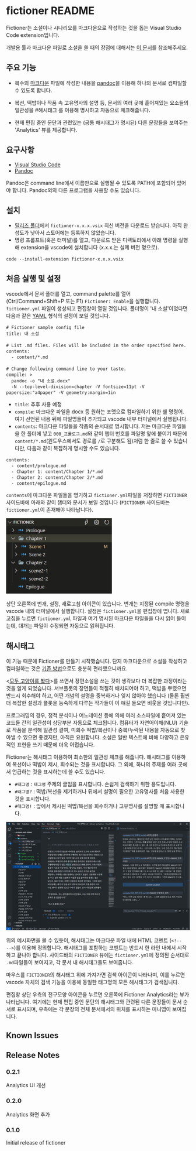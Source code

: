 # fictioner README

Fictioner는 소설이나 시나리오를 마크다운으로 작성하는 것을 돕는 Visual Studio Code extension입니다. 

개발용 툴과 마크다운 파일로 소설을 쓸 때의 장점에 대해서는 [이 문서](https://github.com/yunhojeon/korean-novel#%ED%95%84%EC%9A%94%EC%84%B1)를 참조해주세요.

## 주요 기능

- 복수의 [마크다운](https://ko.wikipedia.org/wiki/%EB%A7%88%ED%81%AC%EB%8B%A4%EC%9A%B4) 파일에 작성한 내용을 [pandoc](https://pandoc.org/)을 이용해 하나의 문서로 컴파일할 수 있도록 합니다.

- 복선, 떡밥이나 작품 속 고유명사의 설명 등, 문서의 여러 곳에 흩어져있는 요소들의 일관성을 #해시태그 를 이용해 명시하고 자동으로 체크해줍니다.

- 현재 편집 중인 문단과 관련있는 (공통 해시태그가 명시된) 다른 문장들을 보여주는 'Analytics' 뷰를 제공합니다.

## 요구사항

- [Visual Studio Code](https://code.visualstudio.com/)
- [Pandoc](https://pandoc.org/)

Pandoc은 command line에서 이름만으로 실행될 수 있도록 PATH에 포함되어 있어야 합니다. Pandoc외의 다른 프로그램을 사용할 수도 있습니다.

## 설치

- [릴리즈 폴더](release/)에서 `fictioner-x.x.x.vsix` 최신 버전을 다운로드 받습니다. 아직 완성도가 낮아서 스토어에는 등록하지 않았습니다.
- 명령 프롬프트(혹은 터미널)를 열고, 다운로드 받은 디렉토리에서 아래 명령을 실행해 extension을 vscode에 설치합니다 (x.x.x.는 실제 버전 명으로).
```
code --install-extension fictioner-x.x.x.vsix
```


## 처음 실행 및 설정

vscode에서 문서 폴더를 열고, command palette를 열어 (Ctrl/Command+Shift+P 또는 F1) `Fictioner: Enable`을 실행합니다. `fictioner.yml` 파일이 생성되고 편집창이 열릴 것입니다. 폴더명이 '내 소설'이었다면 다음과 같은 [YAML](https://ko.wikipedia.org/wiki/YAML) 형식의 설정이 보일 것입니다.

```
# Fictioner sample config file
title: 내 소설 

# List .md files. Files will be included in the order specified here.
contents:
  - content/*.md

# Change following command line to your taste.
compile: >
  pandoc -o "내 소설.docx"
  -N --top-level-division=chapter -V fontsize=11pt -V papersize:"a4paper" -V geometry:margin=1in
```

- `title`: 추후 사용 예정
- `compile`: 마크다운 파일을 docx 등 원하는 포맷으로 컴파일하기 위한 쉘 명령어. 여기 선언된 내용 뒤에 파일명들이 추가되고 vscode 내부 터미널에서 실행됩니다.
- `contents`: 마크다운 파일들을 작품의 순서대로 명시합니다. 저는 마크다운 파일들을 한 폴더에 넣고 `000_프롤로그.md`와 같이 챕터 번호를 파일명 앞에 붙이기 때문에 `content/*.md`(윈도우스에서도 경로를 `/`로 구분해도 됨)처럼 한 줄로 쓸 수 있습니다만, 다음과 같이 복잡하게 명시할 수도 있습니다. 
```
contents:
  - content/prologue.md
  - Chapter 1: content/Chapter 1/*.md
  - Chapter 2: content/Chapter 2/*.md
  - content/epilogue.md
```
`contents`에 마크다운 파일들을 명기하고 `fictioner.yml`파일을 저장하면 `FICTIONER` 사이드바에 아래와 같이 챕터와 문서가 보일 것입니다 (`FICTIONER` 사이드바는 `fictioner.yml`이 존재해야 나타납니다).

![FICTIONER sidebar](docs/imgs/sidebar.jpg)

상단 오른쪽에 번개, 설정, 새로고침 아이콘이 있습니다. 번개는 지정된 compile 명령을 vscode 내의 터미널에서 실행합니다. 설정은 `fictioner.yml`을 편집창에 엽니다. 새로고침을 누르면 `fictioner.yml` 파일과 여기 명시된 마크다운 파일들을 다시 읽어 들이는데, 대개는 파일이 수정되면 자동으로 읽혀집니다.

## 해시태그 

이 기능 때문에 Fictioner를 만들기 시작했습니다. 단지 마크다운으로 소설을 작성하고 컴파일하는 것은 [기존 방법](https://github.com/yunhojeon/korean-novel)으로도 충분히 편리했으니까요.

<[모두 고양이를 봤다](http://www.yes24.com/Product/Goods/91775353)>를 쓰면서 장편소설을 쓰는 것이 생각보다 더 복잡한 과정이라는 것을 알게 되었습니다. 서브플롯의 장면들이 적절히 배치되어야 하고, 떡밥을 뿌렸으면 반드시 회수해야 하고, 어떤 개념의 설명을 중복하거나 잊지 않아야 했습니다 (물론 훨씬 더 복잡한 설정과 플롯을 능숙하게 다루는 작가들이 이 얘길 들으면 비웃을 것입니다만). 

프로그래밍의 경우, 정적 분석이나 어노테이션 등에 의해 여러 소스파일에 흩어져 있는 코드들 간의 일관성이 상당부분 자동으로 체크됩니다. 컴퓨터가 자연어이해(NLU) 기술로 작품을 분석해 일관성 결여, 미회수 떡밥/복선이나 중복/누락된 내용을 자동으로 찾아낼 수 있으면 좋겠지만, 아직은 요원합니다. 소설은 일반 텍스트에 비해 다양하고 은유적인 표현을 쓰기 때문에 더욱 어렵습니다.

Fictioner는 해시태그 이용하여 최소한의 일관성 체크를 해줍니다. 해시태그를 이용하여 복선이나 떡밥이 제시, 회수되는 것을 표시합니다. 그 외에, 하나의 주제를 여러 곳에서 언급하는 것을 표시하는데 쓸 수도 있습니다.

- `#태그명` : `태그명` 주제의 글임을 표시합니다. 손쉽게 검색하기 위한 용도입니다.
- `#태그명?` : 떡밥/복선을 제기하거나 뒤에서 설명이 필요한 고유명사를 처음 사용한 것을 표시합니다.
- `#태그명!` : 앞에서 제시된 떡밥/복선을 회수하거나 고유명사를 설명할 때 표시합니다.

![fictioner screen shot](docs/imgs/fictioner_screen_capture.jpg)

위의 예시화면을 볼 수 있듯이, 해시태그는 마크다운 파일 내에 HTML 코멘트 (`<!--    -->`)를 이용해 정의합니다. 해시태그를 포함하는 코멘트는 반드시 한 라인 내에서 시작하고 끝나야 합니다. 사이드바의 `FICTIONER` 뷰에는 `fictioner.yml`에 정의된 순서대로 `.md`파일들이 보여지고, 각 문서 내 해시태그들도 보여줍니다. 

마우스를 `FICTIONER`의 해시태그 위에 가져가면 검색 아이콘이 나타나며, 이를 누르면 vscode 자체의 검색 기능을 이용해 동일한 태그명의 모든 해시태그가 검색됩니다.

편집창 상단 우측의 전구모양 아이콘을 누르면 오른쪽에 Fictioner Analytics라는 뷰가 나타납니다. 여기에는 현재 편집 중인 문단의 해시태그와 관련된 다른 문장들이 문서 순서로 표시되며, 우측에는 각 문장의 전체 문서에서의 위치를 표시하는 미니맵이 보여집니다.

## Known Issues


## Release Notes

### 0.2.1
Analytics UI 개선

### 0.2.0
Analytics 화면 추가

### 0.1.0
Initial release of fictioner
